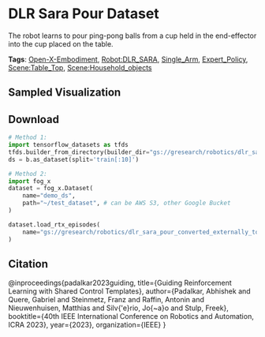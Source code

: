 # DLR Sara Pour Dataset

The robot learns to pour ping-pong balls from a cup held in the end-effector into the cup placed on the table.

**Tags**: [Open-X-Embodiment](./pages/tags/Open-X-Embodiment.md), [Robot:DLR_SARA](./pages/tags/Robot:DLR_SARA.md), [Single_Arm](./pages/tags/Single_Arm.md), [Expert_Policy](./pages/tags/Expert_Policy.md), [Scene:Table_Top](./pages/tags/Scene:Table_Top.md), [Scene:Household_objects](./pages/tags/Scene:Household_objects.md)

## Sampled Visualization



## Download


```python
# Method 1: 
import tensorflow_datasets as tfds
tfds.builder_from_directory(builder_dir="gs://gresearch/robotics/dlr_sara_pour_converted_externally_to_rlds/0.1.0")
ds = b.as_dataset(split='train[:10]')

# Method 2:
import fog_x
dataset = fog_x.Dataset(
    name="demo_ds",
    path="~/test_dataset", # can be AWS S3, other Google Bucket
)  

dataset.load_rtx_episodes(
    name="gs://gresearch/robotics/dlr_sara_pour_converted_externally_to_rlds/0.1.0",
)
```


## Citation

@inproceedings{padalkar2023guiding,
  title={Guiding Reinforcement Learning with Shared Control Templates},
  author={Padalkar, Abhishek and Quere, Gabriel and Steinmetz, Franz and Raffin, Antonin and Nieuwenhuisen, Matthias and Silv{\'e}rio, Jo{\~a}o and Stulp, Freek},
  booktitle={40th IEEE International Conference on Robotics and Automation, ICRA 2023},
  year={2023},
  organization={IEEE}
}